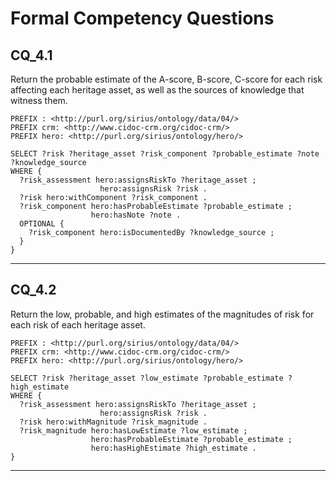 # Formal Competency Questions
## CQ_4.1
Return the probable estimate of the A-score, B-score, C-score for each risk affecting each heritage asset, as well as the sources of knowledge that witness them.

```SPARQL
PREFIX : <http://purl.org/sirius/ontology/data/04/>
PREFIX crm: <http://www.cidoc-crm.org/cidoc-crm/>
PREFIX hero: <http://purl.org/sirius/ontology/hero/>

SELECT ?risk ?heritage_asset ?risk_component ?probable_estimate ?note ?knowledge_source
WHERE {
  ?risk_assessment hero:assignsRiskTo ?heritage_asset ;
                    hero:assignsRisk ?risk .
  ?risk hero:withComponent ?risk_component .
  ?risk_component hero:hasProbableEstimate ?probable_estimate ;
                  hero:hasNote ?note .
  OPTIONAL {
    ?risk_component hero:isDocumentedBy ?knowledge_source ;
  }
}
```

***

## CQ_4.2
Return the low, probable, and high estimates of the magnitudes of risk for each risk of each heritage asset.

```SPARQL
PREFIX : <http://purl.org/sirius/ontology/data/04/>
PREFIX crm: <http://www.cidoc-crm.org/cidoc-crm/>
PREFIX hero: <http://purl.org/sirius/ontology/hero/>

SELECT ?risk ?heritage_asset ?low_estimate ?probable_estimate ?high_estimate
WHERE {
  ?risk_assessment hero:assignsRiskTo ?heritage_asset ;
                    hero:assignsRisk ?risk .
  ?risk hero:withMagnitude ?risk_magnitude .
  ?risk_magnitude hero:hasLowEstimate ?low_estimate ;
                  hero:hasProbableEstimate ?probable_estimate ;
                  hero:hasHighEstimate ?high_estimate .
}
```

***

